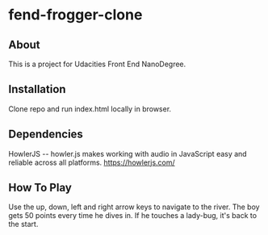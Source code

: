 # fend-frogger-clone
## About
This is a project for Udacities Front End NanoDegree.

## Installation

Clone repo and run index.html locally in browser.

## Dependencies

HowlerJS -- howler.js makes working with audio in JavaScript easy and reliable across all platforms.
https://howlerjs.com/  

## How To Play

Use the up, down, left and right arrow keys to navigate to the river. The boy gets 50 points every time he dives in. If he touches a lady-bug, it's back to the start.
